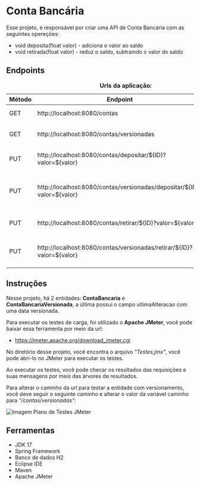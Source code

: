 # Conta Bancária

Esse projeto, é responsável por criar uma API de Conta Bancária com as seguintes opereções:

- void deposita(float valor) - adiciona o valor ao saldo
- void retirada(float valor) - reduz o saldo, subtraindo o valor do saldo

## Endpoints

<table>
<caption><strong>Urls da aplicação:</strong></caption>
  <thead>
    <tr>
      <th>Método</th>
      <th>Endpoint</th>
      <th>Descrição</th>
    </tr>
  </thead>
  <tbody>
    <tr>
      <td>GET</td>
      <td>http://localhost:8080/contas</td>
      <td>Listar contas</td>
    </tr>
    <tr>
      <td>GET</td>
      <td>http://localhost:8080/contas/versionadas</td>
      <td>Listar contas versionadas</td>
    </tr>
    <tr>
      <td>PUT</td>
      <td>http://localhost:8080/contas/depositar/${ID}?valor=${valor}</td>
      <td>Depositar valor em conta por id</td>
    </tr>
    <tr>
      <td>PUT</td>
      <td>http://localhost:8080/contas/versionadas/depositar/${ID}?valor=${valor}</td>
      <td>Depositar valor em conta versionada por id</td>
    </tr>
    <tr>
      <td>PUT</td>
      <td>http://localhost:8080/contas/retirar/${ID}?valor=${valor}</td>
      <td>Retirar valor em conta por id</td>
    </tr>
    <tr>
      <td>PUT</td>
      <td>http://localhost:8080/contas/versionadas/retirar/${ID}?valor=${valor}</td>
      <td>Retirar valor em conta versionada por id</td>
    </tr>
  </tbody>
</table>


## Instruções

Nesse projeto, há 2 entidades: <strong>ContaBancaria</strong> e <strong>ContaBancariaVersionada</strong>, a última possui o campo ultimaAlteracao com uma data versionada.

Para executar os testes de carga, foi utilizado o <strong>Apache JMeter</strong>, você pode baixar essa ferramenta por meio da url:

- https://jmeter.apache.org/download_jmeter.cgi

No diretório desse projeto, você encontra o arquivo <em>"Testes,jmx"</em>, você pode abri-lo no JMeter para executar os testes.

Ao executar os testes, você pode checar os resultados das requisições e suas mensagens por meio das árvores de resultados.

Para alterar o caminho da url para testar a entidade com versionamento, você deve seguir o seguinte caminho e alterar o valor da variável caminho para <em>"/contas/versionadas"</em>:

<img src="https://cdn.discordapp.com/attachments/1221951787318378607/1221951859808272494/image.png?ex=6614725a&is=6601fd5a&hm=596045ca8903c4d1f90b25a03398a0211b7ac0bbf5b11caa2aaade7ba2c81776&" alt="Imagem Plano de Testes JMeter"/>

## Ferramentas

- JDK 17
- Spring Framework
- Banco de dados H2
- Eclipse IDE
- Maven
- Apache JMeter







